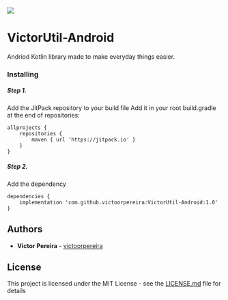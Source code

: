 [![](https://jitpack.io/v/victoorpereira/VictorUtil-Android.svg)](https://jitpack.io/#victoorpereira/VictorUtil-Android)
# VictorUtil-Android

Andriod Kotlin library made to make everyday things easier.

### Installing 

##### Step 1. 

Add the JitPack repository to your build file
Add it in your root build.gradle at the end of repositories:

```
allprojects {
    repositories {
        maven { url 'https://jitpack.io' }
    }
}
```

##### Step 2.

Add the dependency

```
dependencies {
    implementation 'com.github.victoorpereira:VictorUtil-Android:1.0'
}
```

## Authors

* **Victor Pereira** - [victoorpereira](https://github.com/victoorpereira)

## License

This project is licensed under the MIT License - see the [LICENSE.md](LICENSE.md) file for details
